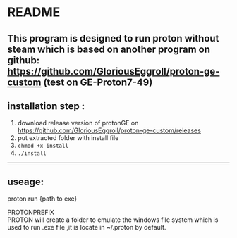 # README
This program is designed to run proton without steam which is  based on another program on github: https://github.com/GloriousEggroll/proton-ge-custom
(test on GE-Proton7-49)
---

## installation step :
1. download release  version of protonGE on https://github.com/GloriousEggroll/proton-ge-custom/releases 
2. put extracted folder with install file
3. `chmod +x install`
4. `./install`

---
## useage:
proton run {path to exe} 

PROTONPREFIX  
PROTON will create a folder to  emulate the windows file system which is used to run .exe file ,it is locate in ~/.proton by default.
